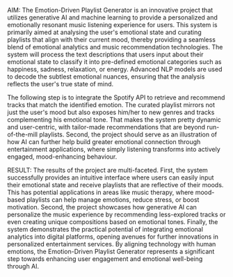 AIM:
The Emotion-Driven Playlist Generator is an innovative project that utilizes generative AI and machine learning to provide a personalized and emotionally resonant music listening experience for users. This system is primarily aimed at analysing the user's emotional state and curating playlists that align with their current mood, thereby providing a seamless blend of emotional analytics and music recommendation technologies. The system will process the text descriptions that users input about their emotional state to classify it into pre-defined emotional categories such as happiness, sadness, relaxation, or energy. Advanced NLP models are used to decode the subtlest emotional nuances, ensuring that the analysis reflects the user's true state of mind.

The following step is to integrate the Spotify API to retrieve and recommend tracks that match the identified emotion. The curated playlist mirrors not just the user's mood but also exposes him/her to new genres and tracks complementing his emotional tone. That makes the system pretty dynamic and user-centric, with tailor-made recommendations that are beyond run-of-the-mill playlists. Second, the project should serve as an illustration of how AI can further help build greater emotional connection through entertainment applications, where simply listening transforms into actively engaged, mood-enhancing behaviour.

RESULT:
The results of the project are multi-faceted. First, the system successfully provides an intuitive interface where users can easily input their emotional state and receive playlists that are reflective of their moods. This has potential applications in areas like music therapy, where mood-based playlists can help manage emotions, reduce stress, or boost motivation. Second, the project showcases how generative AI can personalize the music experience by recommending less-explored tracks or even creating unique compositions based on emotional tones. Finally, the system demonstrates the practical potential of integrating emotional analytics into digital platforms, opening avenues for further innovations in personalized entertainment services. By aligning technology with human emotions, the Emotion-Driven Playlist Generator represents a significant step towards enhancing user engagement and emotional well-being through AI.
